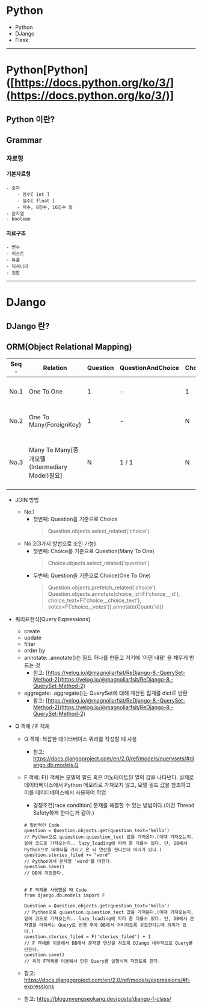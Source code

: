 # Python
  - Python
  - DJango
  - Flask


---
# Python[Python]([https://docs.python.org/ko/3/](https://docs.python.org/ko/3/)]

## Python 이란?

## Grammar
### 자료형
#### 기본자료형
    - 숫자
        - 정수[ int ]
        - 실수[ float ]
        - 지수, 8진수, 16진수 등
    - 문자열
    - boolean

#### 자료구조
    - 변수
    - 리스트
    - 튜플
    - 딕셔너리
    - 집합

---
# DJango

## DJango 란?

## ORM(Object Relational Mapping)

|  Seq  -|  Relation                                       |  Question  |  QuestionAndChoice  |  Choice  |  Describe                                          |
|--------|-------------------------------------------------|------------|---------------------|----------|----------------------------------------------------|
|  No.1  |  One To One                                     |      1     |          -          |     1    |  Question과 Choice가 반드시 하나씩 매핑 되어야 할 때  |
|  No.2  |  One To Many(ForeignKey)                        |      1     |          -          |     N    |  Question하나에 Choice가 여러개 매핑 되어야 할 때     |
|  No.3  |  Many To Many[중개모델(Intermediary Model)필요]  |      N     |        1 / 1        |     N    |  QuestionAndChoice를 하나 두고 QuestionAndChoice에서 Question과 Choice를 각각 Many To One으로 연결  |

* JOIN 방법
    - No.1
        - 첫번째: Question을 기준으로 Choice
            > Question.objects.select_related('choice')
    - No.2(3가지 방법으로 조인 가능)
        - 첫번째: Choice를 기준으로 Question(Many To One)
            > Choice.objects.select_related('question')
        - 두번째: Question을 기준으로 Choice(One To One)
            > Question.objects.prefetch_related('choice')
            > Question.objects.annotate(choice_id=F('choice__id'), choice_text=F('choice__choice_text'), votes=F('choice__votes')).annotate(Count('id))

* 쿼리표현식[Query Expressions]
    - create
    - update
    - filter
    - order by
    - annotate: .annotate()는 필드 하나를 만들고 거기에 '어떤 내용' 을 채우게 만드는 것
        - 참고: [https://velog.io/@magnoliarfsit/ReDjango-8.-QuerySet-Method-2](https://velog.io/@magnoliarfsit/ReDjango-8.-QuerySet-Method-2)
    - aggregate: .aggregate()는 QuerySet에 대해 계산된 집계를 dict로 반환
        - 참고: [https://velog.io/@magnoliarfsit/ReDjango-8.-QuerySet-Method-2](https://velog.io/@magnoliarfsit/ReDjango-8.-QuerySet-Method-2)

* Q 객체 / F 객체
    - Q 객체: 복잡한 데이터베이스 쿼리를 작성할 때 사용
        - 참고: https://docs.djangoproject.com/en/2.0/ref/models/querysets/#django.db.models.Q
    - F 객체: F() 객체는 모델의 필드 혹은 어노테이트된 열의 값을 나타낸다. 실제로 데이터베이스에서 Python 메모리로 가져오지 않고, 모델 필드 값을 참조하고 이를 데이터베이스에서 사용하여 작업
        - 경쟁조건[race condition] 문제를 해결할 수 있는 방법이다.(이건 Thread Safety하게 한다는거 같아.)
        ```
        # 일반적인 Code
        question = Question.objects.get(question_text='hello')                // Python으로 quiestion.quiestion_text 값을 가져온다.(이때 가져오는지, 밑에 코드로 가져오는지.. lazy_loading에 따라 좀 다를수 있다. 단, DB에서 Python으로 데이터를 가지고 온 뒤 연산을 한다는데 의미가 있다.)
        question.stories_filed += "word"                                // Python에서 문자열 'word'를 더한다.
        question.save()                                                // DB에 저장한다.


        # F 객체를 사용했을 때 Code
        from django.db.models import F

        Question = Question.objects.get(question_text='hello')                // Python으로 quiestion.quiestion_text 값을 가져온다.(이때 가져오는지, 밑에 코드로 가져오는지.. lazy_loading에 따라 좀 다를수 있다. 단, DB에서 문자열을 더하라는 Query로 변경 후에 DB에서 처리하도록 유도한다는데 의미가 있다.)
        question.stories_filed = F('stories_filed') + 1                        // F 객체를 이용해서 DB에서 문자열 연산을 하도록 DJango 내부적으로 Query를 만든다.
        question.save()                                                // 위의 F객체를 이용해서 만든 Query를 실행시켜 저장토록 한다.
        ```

    - 참고: https://docs.djangoproject.com/en/2.0/ref/models/expressions/#f-expressions
    - 참고: https://blog.myungseokang.dev/posts/django-f-class/

